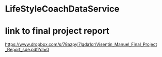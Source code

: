 # LifeStyleCoachDataService

# link to final project report
https://www.dropbox.com/s/78azpyl7lgda1cr/Visentin_Manuel_Final_Project_Report_sde.pdf?dl=0 